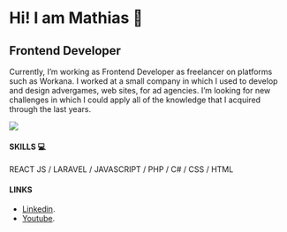  # Hi! I am Mathias :wave:
 ## Frontend Developer
 
Currently, I’m working as Frontend Developer as freelancer on platforms such as Workana. I worked at a small company in which I used to develop and design advergames, web sites, for ad agencies. I’m looking for new challenges in which I could apply all of the knowledge that I acquired through the last years.

![](https://media.giphy.com/media/du3J3cXyzhj75IOgvA/giphy.gif|width=100)

#### SKILLS :computer:
REACT JS / LARAVEL / JAVASCRIPT / PHP / C# / CSS / HTML 

#### LINKS
- [Linkedin](https://www.linkedin.com/in/mathias-pereira/).
- [Youtube](https://www.youtube.com/channel/UC1BMrWdZwz-qR3CH_wKXVBQ).

